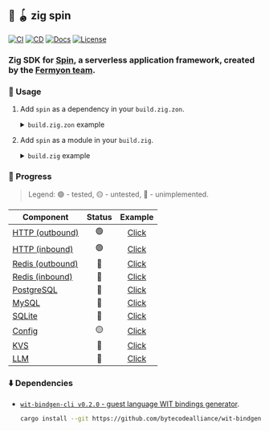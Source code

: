 ## :lizard: :yo_yo: **zig spin**

[![CI][ci-shield]][ci-url]
[![CD][cd-shield]][cd-url]
[![Docs][docs-shield]][docs-url]
[![License][license-shield]][license-url]

### Zig SDK for [Spin](https://github.com/fermyon/spin), a serverless application framework, created by the [Fermyon team](https://www.fermyon.com/).

### :rocket: Usage

1. Add `spin` as a dependency in your `build.zig.zon`.

    <details>

    <summary><code>build.zig.zon</code> example</summary>

    ```zig
    .{
        .name = "<name_of_your_package>",
        .version = "<version_of_your_package>",
        .dependencies = .{
            .spin = .{
                .url = "https://github.com/tensorush/zig-spin/archive/<git_tag_or_commit_hash>.tar.gz",
                .hash = "<package_hash>",
            },
        },
    }
    ```

    Set `<package_hash>` to `12200000000000000000000000000000000000000000000000000000000000000000`, and Zig will provide the correct found value in an error message.

    </details>

2. Add `spin` as a module in your `build.zig`.

    <details>

    <summary><code>build.zig</code> example</summary>

    ```zig
    const spin = b.dependency("spin", .{});
    exe.addModule("spin", spin.module("spin"));
    ```

    </details>

### :battery: Progress

> Legend: :green_circle: - tested, :yellow_circle: - untested, :red_circle: - unimplemented.

| Component                            |     Status      |           Example            |
|--------------------------------------|:---------------:|:----------------------------:|
| [HTTP (outbound)](src/http.zig#L133) | :green_circle:  |  [Click](examples/http-out)  |
| [HTTP (inbound)](src/http.zig#L71)   | :green_circle:  |  [Click](examples/http-in)   |
| [Redis (outbound)](src/redis.zig)    |  :red_circle:   | [Click](examples/redis-out)  |
| [Redis (inbound)](src/redis.zig)     |  :red_circle:   |  [Click](examples/redis-in)  |
| [PostgreSQL](src/postgresql.zig)     |  :red_circle:   | [Click](examples/postgresql) |
| [MySQL](src/mysql.zig)               |  :red_circle:   |   [Click](examples/mysql)    |
| [SQLite](src/sqlite.zig)             |  :red_circle:   |   [Click](examples/sqlite)   |
| [Config](src/config.zig#L23)         | :yellow_circle: |   [Click](examples/config)   |
| [KVS](src/kvs.zig)                   |  :red_circle:   |    [Click](examples/kvs)     |
| [LLM](src/llm.zig)                   |  :red_circle:   |    [Click](examples/llm)     |

### :arrow_down: Dependencies

- [`wit-bindgen-cli v0.2.0` - guest language WIT bindings generator](https://github.com/bytecodealliance/wit-bindgen/releases/tag/v0.2.0).

    ```sh
    cargo install --git https://github.com/bytecodealliance/wit-bindgen --rev cb871cf wit-bindgen-cli
    ```

<!-- MARKDOWN LINKS -->

[ci-shield]: https://img.shields.io/github/actions/workflow/status/tensorush/zig-spin/ci.yaml?branch=main&style=for-the-badge&logo=github&label=CI&labelColor=black
[ci-url]: https://github.com/tensorush/zig-spin/blob/main/.github/workflows/ci.yaml
[cd-shield]: https://img.shields.io/github/actions/workflow/status/tensorush/zig-spin/cd.yaml?branch=main&style=for-the-badge&logo=github&label=CD&labelColor=black
[cd-url]: https://github.com/tensorush/zig-spin/blob/main/.github/workflows/cd.yaml
[docs-shield]: https://img.shields.io/badge/click-F6A516?style=for-the-badge&logo=zig&logoColor=F6A516&label=docs&labelColor=black
[docs-url]: https://tensorush.github.io/zig-spin
[license-shield]: https://img.shields.io/github/license/tensorush/zig-spin.svg?style=for-the-badge&labelColor=black
[license-url]: https://github.com/tensorush/zig-spin/blob/main/LICENSE.md
